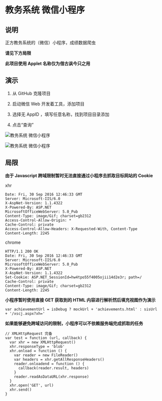 # 教务系统 微信小程序 

## 说明

正方教务系统的（微信）小程序，成绩数据爬虫

**请见下方局限**

**此项目使用 Applet 名称仅为借古讽今只之用**

## 演示

1. 从 GitHub 克隆项目

2. 启动微信 Web 开发着工具，添加项目

3. 选择无 AppID ，填写任意名称，找到项目目录添加

4. 点击“查询”

![教务系统 微信小程序](https://raw.githubusercontent.com/zh-h/student-information-system-wechat-applet/master/image/1.png)

![教务系统 微信小程序](https://raw.githubusercontent.com/zh-h/student-information-system-wechat-applet/master/image/2.png)


## 局限

**由于 Javascript 跨域限制暂时无法直接通过小程序去抓取目标网站的 Cookie**

xhr
```
Date: Fri, 30 Sep 2016 12:46:33 GMT
Server: Microsoft-IIS/6.0
X-AspNet-Version: 1.1.4322
X-Powered-By: ASP.NET
MicrosoftOfficeWebServer: 5.0_Pub
Content-Type: image/Gif; charset=gb2312
Access-Control-Allow-Origin: *
Cache-Control: private
Access-Control-Allow-Headers: X-Requested-With, Content-Type
Content-Length: 2245

```
chrome
```
HTTP/1.1 200 OK
Date: Fri, 30 Sep 2016 12:46:33 GMT
Server: Microsoft-IIS/6.0
MicrosoftOfficeWebServer: 5.0_Pub
X-Powered-By: ASP.NET
X-AspNet-Version: 1.1.4322
Set-Cookie: ASP.NET_SessionId=hw4tpo55f4005ojii14d2e3r; path=/
Cache-Control: private
Content-Type: image/Gif; charset=gb2312
Content-Length: 2245
```

**小程序暂时使用直接 GET 获取到的 HTML 内容进行解析然后填充视图作为演示**

```
var achievementUrl = isDebug ? mockUrl + 'achievements.html' : sisUrl + '/xscj.aspx?xh='
```

**如果能够避免跨域访问的限制，小程序可以不依赖服务端完成抓取的任务**

```
// XMLHttpRequest 完备
var test = function (url, callback) {
  var xhr = new XMLHttpRequest()
  xhr.responseType = 'blob'
  xhr.onload = function () {
    var reader = new FileReader()
    var headers = xhr.getAllResponseHeaders()
    reader.onloadend = function () {
      callback(reader.result, headers)
    }
    reader.readAsDataURL(xhr.response)
  }
  xhr.open('GET', url)
  xhr.send()
}
```